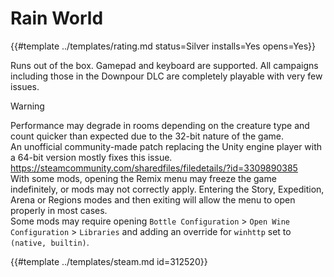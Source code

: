 # Rain World
<!-- script:Aliases [] -->

{{#template ../templates/rating.md status=Silver installs=Yes opens=Yes}}

Runs out of the box. Gamepad and keyboard are supported. All campaigns including those in the Downpour DLC are completely playable with very few issues.

> [!WARNING]
> Performance may degrade in rooms depending on the creature type and count quicker than expected due to the 32-bit nature of the game. <br>
> An unofficial community-made patch replacing the Unity engine player with a 64-bit version mostly fixes this issue. https://steamcommunity.com/sharedfiles/filedetails/?id=3309890385 <br>
> With some mods, opening the Remix menu may freeze the game indefinitely, or mods may not correctly apply. Entering the Story, Expedition, Arena or Regions modes and then exiting will allow the menu to open properly in most cases.<br>
> Some mods may require opening `Bottle Configuration` > `Open Wine Configuration` > `Libraries` and adding an override for `winhttp` set to `(native, builtin)`.

{{#template ../templates/steam.md id=312520}}
